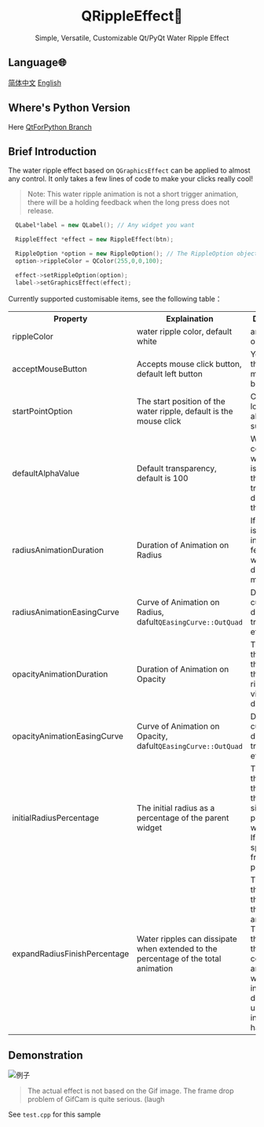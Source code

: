 <h1 align="center">QRippleEffect🌊</h1>

<p align="center">Simple, Versatile, Customizable Qt/PyQt Water Ripple Effect</p>

## Language🌐

[简体中文](./README_zh.md)
[English](./README.md)

## Where's Python Version

Here [QtForPython Branch](https://github.com/Niwik-Dev/QRippleEffect/tree/QtForPython)

## Brief Introduction
<p>
  
  The water ripple effect based on `QGraphicsEffect` can be applied to almost any control. It only takes a few lines of code to make your clicks really cool!

> Note: This water ripple animation is not a short trigger animation, there will be a holding feedback when the long press does not release.

```cpp
  QLabel*label = new QLabel(); // Any widget you want

  RippleEffect *effect = new RippleEffect(btn);

  RippleOption *option = new RippleOption(); // The RippleOption object is used for customization
  option->rippleColor = QColor(255,0,0,100); 

  effect->setRippleOption(option);
  label->setGraphicsEffect(effect);
```

  Currently supported customisable items, see the following table：

  <table>
    <tr>
      <th>Property</th>
      <th>Explaination</th>
      <th>Description</th>
    </tr>
    <tr>
      <td>rippleColor</td>
      <td>water ripple color, default white</td>
      <td>any color is okay</td>
    </tr>
    <tr>
      <td>acceptMouseButton</td>
      <td>Accepts mouse click button, default left button</td>
      <td>You can set the right and middle button</td>
    </tr>
    <tr>
      <td>startPointOption</td>
      <td>The start position of the water ripple, default is the mouse click</td>
      <td>Central location is also supported</td>
    </tr>
    <tr>
      <td>defaultAlphaValue</td>
      <td>Default transparency, default is 100</td>
      <td>When the color of the water ripple is opaque, the transparency defaults to this value</td>
    </tr>
    <tr>
      <td>radiusAnimationDuration</td>
      <td>Duration of Animation on Radius</td>
      <td>If the value is large, it intuitively feels that the water ripple diffuses more slowly</td>
    </tr>
    <tr>
      <td>radiusAnimationEasingCurve</td>
      <td>Curve of Animation on Radius, dafult<code>QEasingCurve::OutQuad</code></td>
      <td>Different curves have different transition effects</td>
    </tr>
    <tr>
      <td>opacityAnimationDuration</td>
      <td>Duration of Animation on Opacity</td>
      <td>The larger the value, the slower the water ripple visually dissipates</td>
    </tr>
    <tr>
      <td>opacityAnimationEasingCurve</td>
      <td>Curve of Animation on Opacity, dafult<code>QEasingCurve::OutQuad</code></td>
      <td>Different curves have different transition effects</td>
    </tr>
    <tr>
      <td>initialRadiusPercentage</td>
      <td>The initial radius as a percentage of the parent widget</td>
      <td>The larger the value, the larger the initial size of the perceived water ripple; If set to 0, it spreads from the point</td>
    </tr>
    <tr>
      <td>expandRadiusFinishPercentage</td>
      <td>Water ripples can dissipate when extended to the percentage of the total animation</td>
      <td>The smaller the value, the shorter the animation; The larger the value, the more coherent the animation will feel intuitively.It depends on user interaction habits</td>
    </tr>
  </table>

</p>

## Demonstration

![例子](https://github.com/Niwik-Dev/QRippleEffect/assets/168296107/daa73c9f-2d45-40df-a91d-2cf01b368721)

> The actual effect is not based on the Gif image. The frame drop problem of GifCam is quite serious. (laugh

See `test.cpp` for this sample
